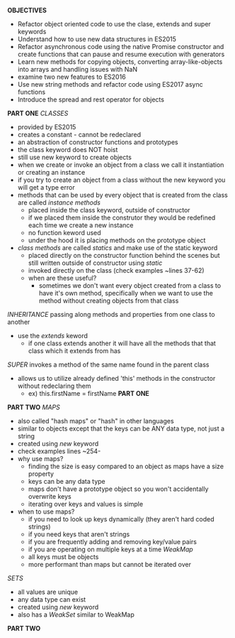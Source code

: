 __OBJECTIVES__
* Refactor object oriented code to use the clase, extends and super keywords
* Understand how to use new data structures in ES2015
* Refactor asynchronous code using the native Promise constructor and create
  functions that can pause and resume execution with generators
* Learn new methods for copying objects, converting array-like-objects into
  arrays and handling issues with NaN
* examine two new features to ES2016
* Use new string methods and refactor code using ES2017 async functions
* Introduce the spread and rest operator for objects


**PART ONE**
*CLASSES*
  * provided by ES2015
  * creates a constant - cannot be redeclared
  * an abstraction of constructor functions and prototypes
  * the class keyword does NOT hoist
  * still use new keyword to create objects
  * when we create or invoke an object from a class we call it instantiation
    or creating an instance
  * if you try to create an object from a class without the new keyword
    you will get a type error
  * methods that can be used by every object that is created from the class are
    called *instance methods*
    - placed inside the class keyword, outside of constructor
    - if we placed them inside the construtor they would be redefined each
      time we create a new instance
    - no function keword used
    - under the hood it is placing methods on the prototype object
  * *class methods* are called *statics* and make use of the static keyword
    - placed directly on the constructor function behind the scenes but still
      written outside of constructor using *static*
    - invoked directly on the class (check examples ~lines 37-62)
    - when are these useful?
      * sometimes we don't want every object created from a class to have it's
        own method, specifically when we want to use the method without creating
        objects from that class


*INHERITANCE* passing along methods and properties from one class to another
  * use the *extends* keword
    - if one class extends another it will have all the methods that that class
      which it extends from has


*SUPER* invokes a method of the same name found in the parent class
  * allows us to utilize already defined 'this' methods in the constructor without
    redeclaring them
    - ex) this.firstName = firstName
**PART ONE**


**PART TWO**
*MAPS*
  * also called "hash maps" or "hash" in other languages
  * similar to objects except that the keys can be ANY data type, not just a string
  * created using *new* keyword
  * check examples lines ~254-
  * why use maps?
    - finding the size is easy compared to an object as maps have a size property
    - keys can be any data type
    - maps don't have a prototype object so you won't accidentally overwrite keys
    - iterating over keys and values is simple
  * when to use maps?
    - if you need to look up keys dynamically (they aren't hard coded strings)
    - if you need keys that aren't strings
    - if you are frequently adding and removing key/value pairs
    - if you are operating on multiple keys at a time
  *WeakMap*
    - all keys must be objects
    - more performant than maps but cannot be iterated over

*SETS*
  * all values are unique
  * any data type can exist
  * created using *new* keyword
  * also has a *WeakSet* similar to WeakMap

**PART TWO**